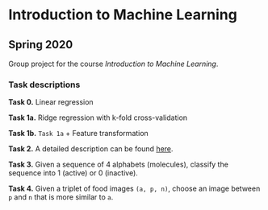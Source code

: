# Introduction to Machine Learning

## Spring 2020

Group project for the course *Introduction to Machine Learning*.

### Task descriptions

**Task 0.** Linear regression

**Task 1a.** Ridge regression with k-fold cross-validation

**Task 1b.** `Task 1a` + Feature transformation

**Task 2.** A detailed description can be found [here](task2/README.md).

**Task 3.** Given a sequence of 4 alphabets (molecules), classify the sequence into 1 (active) or 0 (inactive).

**Task 4.** Given a triplet of food images `(a, p, n)`, choose an image between `p` and `n` that is more similar to `a`.



